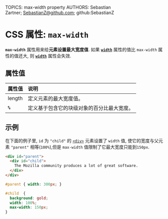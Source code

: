 TOPICS: max-width property
AUTHORS: Sebastian Zartner; SebastianZ@github.com; github:SebastianZ

# CSS 属性: `max-width`

**`max-width`** 属性用来给**元素设置最大宽度值**. 如果 [**`width`**](/zh-hans/webfrontend/width)
属性的值比 `max-width` 属性的值还大, 则 [**`width`**](/zh-hans/webfrontend/width) 属性会失效.

## 属性值

| 属性值 | 说明 |
| :--- | :--- |
| length | 定义元素的最大宽度值。|
| **`%`** | 定义基于包含它的块级对象的百分比最大宽度。|

## 示例

在下面的例子里, `id` 为 `"child"` 的 [`<div>`](/zh-hans/webfrontend/<div>) 元素设置了 `width` 值, 使它的宽度与父元素
`"parent"` 相等(`100%`),但是 `max-width` 值限制了它最大宽度只能到`150px`.

```html
<div id="parent">
  <div id="child">
    The Mozilla community produces a lot of great software.
  </div>
</div>
```

```css
#parent { width: 300px; }

#child  {
  background: gold;
  width: 100%;
  max-width: 150px;
}
```
